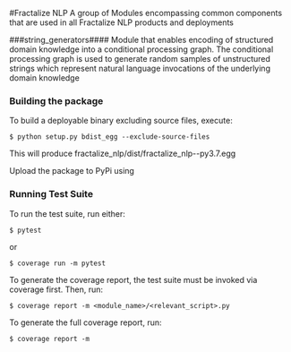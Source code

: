 #Fractalize NLP
A group of Modules encompassing common components that are used in all Fractalize NLP products and deployments

###string_generators####
Module that enables encoding of structured domain knowledge into a conditional processing graph. The conditional
processing graph is used to generate random samples of unstructured strings which represent natural language
invocations of the underlying domain knowledge

### __Building the package__
To build a deployable binary excluding source files, execute:
```console
$ python setup.py bdist_egg --exclude-source-files
```
This will produce fractalize_nlp/dist/fractalize_nlp-<version>-py3.7.egg

Upload the package to PyPi using 
### __Running Test Suite__
To run the test suite, run either:
```console
$ pytest 
```
or
```console
$ coverage run -m pytest
```
To generate the coverage report, the test suite must be invoked via coverage first. Then, run:
```console
$ coverage report -m <module_name>/<relevant_script>.py
```
To generate the full coverage report, run:
```console
$ coverage report -m
```

